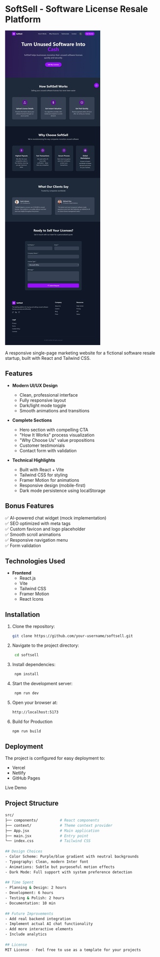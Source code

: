 # SoftSell - Software License Resale Platform

![SoftSell Screenshot](./public/softsell.jpeg) <!-- Add screenshot later -->

A responsive single-page marketing website for a fictional software resale startup, built with React and Tailwind CSS.

## Features

- **Modern UI/UX Design**
  - Clean, professional interface
  - Fully responsive layout
  - Dark/light mode toggle
  - Smooth animations and transitions

- **Complete Sections**
  - Hero section with compelling CTA
  - "How It Works" process visualization
  - "Why Choose Us" value propositions
  - Customer testimonials
  - Contact form with validation

- **Technical Highlights**
  - Built with React + Vite
  - Tailwind CSS for styling
  - Framer Motion for animations
  - Responsive design (mobile-first)
  - Dark mode persistence using localStorage

## Bonus Features

✅ AI-powered chat widget (mock implementation)  
✅ SEO optimized with meta tags  
✅ Custom favicon and logo placeholder  
✅ Smooth scroll animations  
✅ Responsive navigation menu  
✅ Form validation  

## Technologies Used

- **Frontend**
  - React.js
  - Vite
  - Tailwind CSS
  - Framer Motion
  - React Icons

## Installation

1. Clone the repository:
   ```bash
   git clone https://github.com/your-username/softsell.git

2. Navigate to the project directory:
   ```bash
    cd softsell

3. Install dependencies:
   ```bash
    npm install

4. Start the development server:
   ```bash
    npm run dev

5. Open your browser at:
    ```bash
    http://localhost:5173

6. Build for Production
    ```bash
    npm run build

## Deployment
The project is configured for easy deployment to:
- Vercel
- Netlify
- GitHub Pages

Live Demo <!-- Update this with your live link later -->

## Project Structure
```bash
src/
├── components/          # React components
├── context/             # Theme context provider
├── App.jsx              # Main application
├── main.jsx             # Entry point
└── index.css            # Tailwind CSS

## Design Choices
- Color Scheme: Purple/blue gradient with neutral backgrounds
- Typography: Clean, modern Inter font
- Animations: Subtle but purposeful motion effects
- Dark Mode: Full support with system preference detection

## Time Spent
- Planning & Design: 2 hours
- Development: 6 hours
- Testing & Polish: 2 hours
- Documentation: 10 min

## Future Improvements
- Add real backend integration
- Implement actual AI chat functionality
- Add more interactive elements
- Include analytics

## License
MIT License - Feel free to use as a template for your projects



